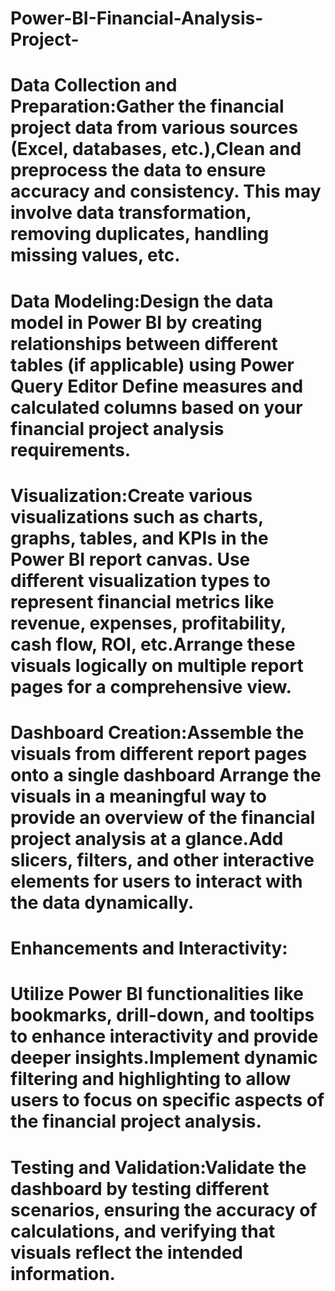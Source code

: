# Power-BI-Financial-Analysis-Project-
# Data Collection and Preparation:Gather the financial project data from various sources (Excel, databases, etc.),Clean and preprocess the data to ensure accuracy and consistency. This may involve data transformation, removing duplicates, handling missing values, etc.

# Data Modeling:Design the data model in Power BI by creating relationships between different tables (if applicable) using Power Query Editor Define measures and calculated columns based on your financial project analysis requirements.

# Visualization:Create various visualizations such as charts, graphs, tables, and KPIs in the Power BI report canvas. Use different visualization types to represent financial metrics like revenue, expenses, profitability, cash flow, ROI, etc.Arrange these visuals logically on multiple report pages for a comprehensive view.

# Dashboard Creation:Assemble the visuals from different report pages onto a single dashboard Arrange the visuals in a meaningful way to provide an overview of the financial project analysis at a glance.Add slicers, filters, and other interactive elements for users to interact with the data dynamically.
# Enhancements and Interactivity:
# Utilize Power BI functionalities like bookmarks, drill-down, and tooltips to enhance interactivity and provide deeper insights.Implement dynamic filtering and highlighting to allow users to focus on specific aspects of the financial project analysis.

# Testing and Validation:Validate the dashboard by testing different scenarios, ensuring the accuracy of calculations, and verifying that visuals reflect the intended information.
